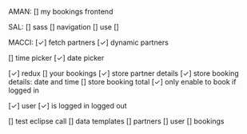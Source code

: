 AMAN:
[] my bookings frontend

SAL:
[] sass
[] navigation
    [] use <Link>
[] 

MACCI:
[✓] fetch partners
[✓] dynamic partners

[] time picker
[✓] date picker

[✓] redux
[] your bookings
    [✓] store partner details
    [✓] store booking details: date and time
    [] store booking total
    [✓] only enable to book if logged in

[✓] user
    [✓] is logged in logged out

[] test eclipse call
[] data templates
    [] partners
    [] user
    [] bookings

